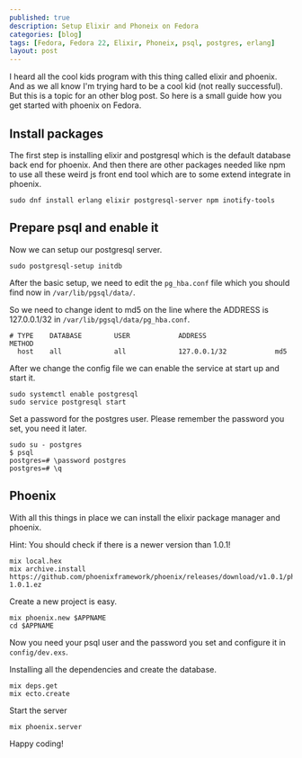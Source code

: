 ```yaml
---
published: true
description: Setup Elixir and Phoneix on Fedora
categories: [blog]
tags: [Fedora, Fedora 22, Elixir, Phoneix, psql, postgres, erlang]
layout: post
---
```


I heard all the cool kids program with this thing called elixir and phoenix. 
And as we all know I'm trying hard to be a cool kid (not really successful). But this is a
topic for an other blog post. So here is a small guide how you get started with phoenix on Fedora.  

## Install packages

The first step is installing elixir and postgresql which is the default 
database back end for phoenix. And then there are other packages needed 
like npm to use all these weird js front end tool which are to some extend 
integrate in phoenix.  

```
sudo dnf install erlang elixir postgresql-server npm inotify-tools
```

## Prepare psql and enable it

Now we can setup our postgresql server.

```
sudo postgresql-setup initdb
```

After the basic setup, we need to edit the `pg_hba.conf` file 
which you should find now in `/var/lib/pgsql/data/`. 


So we need to change ident to md5 on the line where the ADDRESS is 127.0.0.1/32 in `/var/lib/pgsql/data/pg_hba.conf`.

```
# TYPE    DATABASE        USER            ADDRESS                 METHOD
  host    all             all             127.0.0.1/32            md5
```

After we change the config file we can enable the service at start up and start it.

```
sudo systemctl enable postgresql
sudo service postgresql start
```

Set a password for the postgres user. Please remember the password you set, you need it later.

```
sudo su - postgres
$ psql
postgres=# \password postgres
postgres=# \q
```


## Phoenix

With all this things in place we can install the elixir package manager and phoenix.

Hint: You should check if there is a newer version than 1.0.1!

```
mix local.hex
mix archive.install https://github.com/phoenixframework/phoenix/releases/download/v1.0.1/phoenix_new-1.0.1.ez
```


Create a new project is easy.

```
mix phoenix.new $APPNAME
cd $APPNAME
```

Now you need your psql user and the password you set and configure it in `config/dev.exs`.


Installing all the dependencies and create the database.


```
mix deps.get
mix ecto.create
```

Start the server

```
mix phoenix.server
```

Happy coding!
